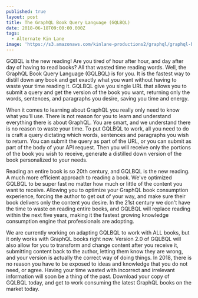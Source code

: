 ```yaml
---
published: true
layout: post
title: The GraphQL Book Query Language (GQLBQL)
date: 2018-06-18T09:00:00.000Z
tags:
  - Alternate Kin Lane
image: 'https://s3.amazonaws.com/kinlane-productions2/graphql/graphql-book.png'
---
```

GQBQL is the new reading! Are you tired of hour after hour, and day after day of having to read books? All that wasted time reading words. Well, the GraphQL Book Query Language (GQLBQL) is for you. It is the fastest way to distill down any book and get exactly what you want without having to waste your time reading it. GQLBQL give you single URL that allows you to submit a query and get the version of the book you want, returning only the words, sentences, and paragraphs you desire, saving you time and energy.

When it comes to learning about GraphQL you really only need to know what you'll use. There is not reason for you to learn and understand everything there is about GraphQL. You are smart, and we understand there is no reason to waste your time. To put GQLBQL to work, all you need to do is craft a query dictating which words, sentences and paragraphs you wish to return. You can submit the query as part of the URL, or you can submit as part of the body of your API request. Then you will receive only the portions of the book you wish to receive, generate a distilled down version of the book personalized to your needs.

Reading an entire book is so 20th century, and GQLBQL is the new reading. A much more efficient approach to reading a book. We've optimized GQLBQL to be super fast no matter how much or little of the content you want to receive. Allowing you to optimize your GraphQL book consumption experience, forcing the author to get out of your way, and make sure their book delivers only the content you desire. In the 21st century we don't have the time to waste on reading entire books, and GQLBQL will replace reading within the next five years, making it the fastest growing knowledge consumption engine that professionals are adopting.

We are currently working on adapting GQLBQL to work with ALL books, but it only works with GraphQL books right now. Version 2.0 of GQLBQL will also allow for you to transform and change content after you receive it, submitting content back to the author, letting them know they are wrong, and your version is actually the correct way of doing things. In 2018, there is no reason you have to be exposed to ideas and knowledge that you do not need, or agree. Having your time wasted with incorrect and irrelevant information will soon be a thing of the past. Download your copy of GQLBQL today, and get to work consuming the latest GraphQL books on the market today.
